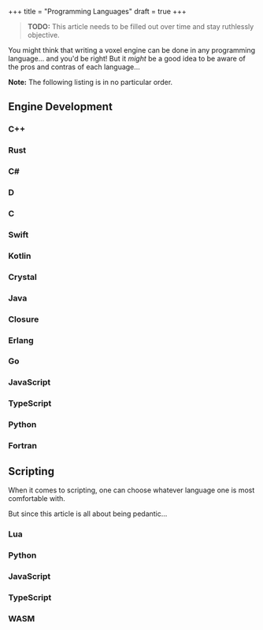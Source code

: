 +++
title = "Programming Languages"
draft = true
+++

> **TODO:** This article needs to be filled out over time and stay ruthlessly objective.

You might think that writing a voxel engine can be done in any programming language... and you'd be right! But it *might* be a good idea to be aware of the pros and contras of each language...

**Note:** The following listing is in no particular order.

## Engine Development
### C++
### Rust
### C#
### D
### C
### Swift
### Kotlin
### Crystal
### Java
### Closure
### Erlang
### Go
### JavaScript
### TypeScript
### Python
### Fortran

## Scripting

When it comes to scripting, one can choose whatever language one is most comfortable with.

But since this article is all about being pedantic...

### Lua
### Python
### JavaScript
### TypeScript
### WASM

